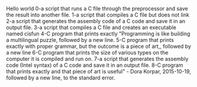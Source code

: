 Hello world
0-a script that runs a C file through the preprocessor and save the result into another file.
1-a script that compiles a C file but does not link
2-a script that generates the assembly code of a C code and save it in an output file.
3-a script that compiles a C file and creates an executable named cisfun
4-C program that prints exactly "Programming is like building a multilingual puzzle, followed by a new line.
5-C program that prints exactly with proper grammar, but the outcome is a piece of art,, followed by a new line
6-C program that prints the size of various types on the computer it is compiled and run on.
7-a script that generates the assembly code (Intel syntax) of a C code and save it in an output file.
8-C program that prints exactly and that piece of art is useful" - Dora Korpar, 2015-10-19, followed by a new line, to the standard error. 
